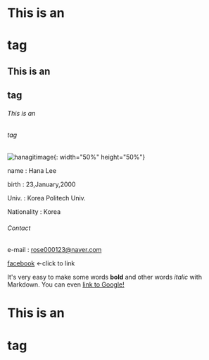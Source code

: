 # This is an <h1> tag
## This is an <h2> tag
###### This is an <h6> tag

![hanagitimage](https://user-images.githubusercontent.com/77190057/104088343-86d52b80-52a9-11eb-9f2e-54b7d7f3ea98.jpg){: width="50%" height="50%"}

name        : Hana Lee

birth       : 23,January,2000

Univ.       : Korea Politech Univ.

Nationality : Korea

###### Contact

e-mail : rose000123@naver.com

[facebook](https://www.facebook.com/profile.php?id=100023134223426) <-click to link


It's very easy to make some words **bold** and other words *italic* with Markdown. You can even [link to Google!](http://google.com)
# This is an <h1> tag
